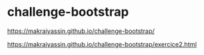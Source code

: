 # challenge-bootstrap

https://makraiyassin.github.io/challenge-bootstrap/

https://makraiyassin.github.io/challenge-bootstrap/exercice2.html
